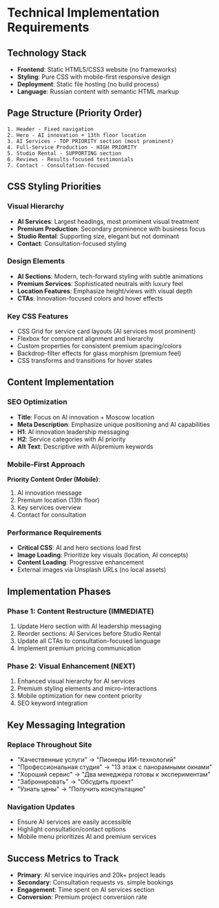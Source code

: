 # Technical Implementation Requirements

## Technology Stack
- **Frontend**: Static HTML5/CSS3 website (no frameworks)
- **Styling**: Pure CSS with mobile-first responsive design
- **Deployment**: Static file hosting (no build process)
- **Language**: Russian content with semantic HTML markup

## Page Structure (Priority Order)
```
1. Header - Fixed navigation
2. Hero - AI innovation + 13th floor location
3. AI Services - TOP PRIORITY section (most prominent)
4. Full-Service Production - HIGH PRIORITY 
5. Studio Rental - SUPPORTING section
6. Reviews - Results-focused testimonials
7. Contact - Consultation-focused
```

## CSS Styling Priorities

### Visual Hierarchy
- **AI Services**: Largest headings, most prominent visual treatment
- **Premium Production**: Secondary prominence with business focus
- **Studio Rental**: Supporting size, elegant but not dominant
- **Contact**: Consultation-focused styling

### Design Elements
- **AI Sections**: Modern, tech-forward styling with subtle animations
- **Premium Services**: Sophisticated neutrals with luxury feel
- **Location Features**: Emphasize height/views with visual depth
- **CTAs**: Innovation-focused colors and hover effects

### Key CSS Features
- CSS Grid for service card layouts (AI services most prominent)
- Flexbox for component alignment and hierarchy
- Custom properties for consistent premium spacing/colors
- Backdrop-filter effects for glass morphism (premium feel)
- CSS transforms and transitions for hover states

## Content Implementation

### SEO Optimization
- **Title**: Focus on AI innovation + Moscow location
- **Meta Description**: Emphasize unique positioning and AI capabilities
- **H1**: AI innovation leadership messaging
- **H2**: Service categories with AI priority
- **Alt Text**: Descriptive with AI/premium keywords

### Mobile-First Approach
**Priority Content Order (Mobile)**:
1. AI innovation message
2. Premium location (13th floor)
3. Key services overview
4. Contact for consultation

### Performance Requirements
- **Critical CSS**: AI and hero sections load first
- **Image Loading**: Prioritize key visuals (location, AI concepts)
- **Content Loading**: Progressive enhancement
- External images via Unsplash URLs (no local assets)

## Implementation Phases

### Phase 1: Content Restructure (IMMEDIATE)
1. Update Hero section with AI leadership messaging
2. Reorder sections: AI Services before Studio Rental
3. Update all CTAs to consultation-focused language
4. Implement premium pricing communication

### Phase 2: Visual Enhancement (NEXT)
1. Enhanced visual hierarchy for AI services
2. Premium styling elements and micro-interactions
3. Mobile optimization for new content priority
4. SEO keyword integration

## Key Messaging Integration

### Replace Throughout Site
- "Качественные услуги" → "Пионеры ИИ-технологий"
- "Профессиональная студия" → "13 этаж с панорамными окнами"
- "Хороший сервис" → "Два менеджера готовы к экспериментам"
- "Забронировать" → "Обсудить проект"
- "Узнать цены" → "Получить консультацию"

### Navigation Updates
- Ensure AI services are easily accessible
- Highlight consultation/contact options
- Mobile menu prioritizes AI and premium services

## Success Metrics to Track
- **Primary**: AI service inquiries and 20k+ project leads
- **Secondary**: Consultation requests vs. simple bookings
- **Engagement**: Time spent on AI services section
- **Conversion**: Premium project conversion rate